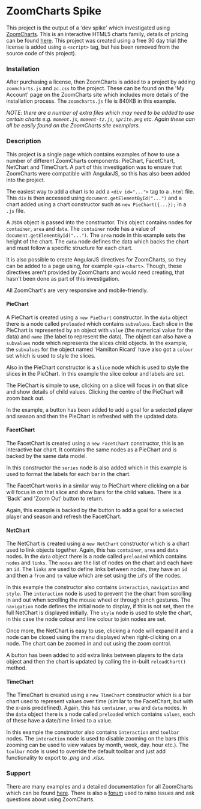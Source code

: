 # ZoomCharts Spike
This project is the output of a 'dev spike' which investigated using [ZoomCharts](https://zoomcharts.com/en/). This is an interactive HTML5 charts family, details of pricing can be found [here](https://zoomcharts.com/en/pricing/). This project was created using a free 30 day trial (the license is added using a `<script>` tag, but has been removed from the source code of this project).

### Installation
After purchasing a license, then ZoomCharts is added to a project by adding `zoomcharts.js` and `zc.css` to the project. These can be found on the 'My Account' page on the ZoomCharts site which includes more details of the installation process. The `zoomcharts.js` file is 840KB in this example.

*NOTE: there are a number of extra files which may need to be added to use certain charts e.g. `moment.js`, `moment-tz.js`, `sprite.png` etc. Again these can all be easily found on the ZoomCharts site exemplars.*

### Description
This project is a single page which contains examples of how to use a number of different ZoomCharts components: PieChart, FacetChart, NetChart and TimeChart. A part of this investigation was to ensure that ZoomCharts were compatible with AngularJS, so this has also been added into the project.

The easiest way to add a chart is to add a `<div id="...">` tag to a `.html` file. This `div` is then accessed using `document.getElementById("...")` and a chart added using a chart constructor such as `new PieChart({...});` in a `.js` file.

A `JSON` object is passed into the constructor. This object contains nodes for `container`, `area` and `data`. The `container` node has a value of `document.getElementById("...")`. The `area` node in this example sets the height of the chart. The `data` node defines the data which backs the chart and must follow a specific structure for each chart.

It is also possible to create AngularJS directives for ZoomCharts, so they can be added to a page using, for example `<pie-chart>`. Though, these directives aren't provided by ZoomCharts and would need creating, that hasn't been done as part of this investigation.

All ZoomChart's are very responsive and mobile-friendly.

#### PieChart
A PieChart is created using a `new PieChart` constructor. In the `data` object there is a node called `preloaded` which contains `subvalues`. Each slice in the PieChart is represented by an object with `value` (the numerical value for the data) and `name` (the label to represent the data). The object can also have a `subvalues` node which represents the slices child objects. In the example, the `subvalues` for the object named 'Hamilton Ricard' have also got a `colour` set which is used to style the slices.

Also in the PieChart constructor is a `slice` node which is used to style the slices in the PieChart. In this example the slice colour and labels are set.

The PieChart is simple to use, clicking on a slice will focus in on that slice and show details of child values. Clicking the centre of the PieChart will zoom back out. 

In the example, a button has been added to add a goal for a selected player and season and then the PieChart is refreshed with the updated data.

#### FacetChart
The FacetChart is created using a `new FacetChart` constructor, this is an interactive bar chart. It contains the same nodes as a PieChart and is backed by the same data model.

In this constructor the `series` node is also added which in this example is used to format the labels for each bar in the chart.

The FacetChart works in a similar way to PieChart where clicking on a bar will focus in on that slice and show bars for the child values. There is a 'Back' and 'Zoom Out' button to return. 

Again, this example is backed by the button to add a goal for a selected player and season and refresh the FacetChart.

#### NetChart
The NetChart is created using a `new NetChart` constructor which is a chart used to link objects together. Again, this has `container`, `area` and `data` nodes. In the `data` object there is a node called `preloaded` which contains `nodes` and `links`. The `nodes` are the list of nodes on the chart and each have an `id`. The `links` are used to define links between nodes, they have an `id` and then a `from` and `to` value which are set using the `id`'s of the nodes.

In this example the constructor also contains `interaction`, `navigation` and `style`. The `interaction` node is used to prevent the the chart from scrolling in and out when scrolling the mouse wheel or  through pinch gestures. The `navigation` node defines the initial node to display, if this is not set, then the full NetChart is displayed initially. The `style` node is used to style the chart, in this case the node colour and line colour to join nodes are set.

Once more, the NetChart is easy to use, clicking a node will expand it and a node can be closed using the menu displayed when right-clicking on a node. The chart can be zoomed in and out using the zoom control.

A button has been added to add extra links between players to the data object and then the chart is updated by calling the in-built `reloadChart()` method.

#### TimeChart
The TimeChart is created using a `new TimeChart` constructor which is a bar chart used to represent values over time (similar to the FacetChart, but with the x-axis predefined).  Again, this has `container`, `area` and `data` nodes. In the `data` object there is a node called `preloaded` which contains `values`, each of these have a date/time linked to a value.

In this example the constructor also contains `interaction` and `toolbar` nodes. The `interaction` node is used to disable zooming on the bars (this zooming can be used to view values by month, week, day. hour etc.). The `toolbar` node is used to override the default toolbar and just add functionality to export to *.png* and *.xlsx*.

### Support
There are many examples and a detailed documentation for all ZoomCharts which can be found [here](https://zoomcharts.com/developers/en/introduction.html). There is also a [forum](https://forum.zoomcharts.com/) used to raise issues and ask questions about using ZoomCharts.